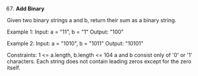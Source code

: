 67. **Add Binary**

Given two binary strings a and b, return their sum as a binary string.


Example 1:
Input: a = "11", b = "1"
Output: "100"

Example 2:
Input: a = "1010", b = "1011"
Output: "10101"

Constraints:
1 <= a.length, b.length <= 104
a and b consist only of '0' or '1' characters.
Each string does not contain leading zeros except for the zero itself.
